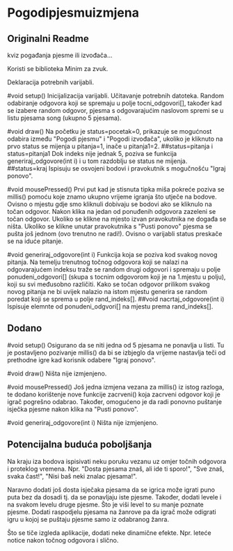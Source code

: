 # Pogodipjesmuizmjena

## Originalni Readme

kviz pogađanja pjesme ili izvođača...

Koristi se biblioteka Minim za zvuk.

Deklaracija potrebnih varijabli.

#void setup() Inicijalizacija varijabli. Učitavanje potrebnih datoteka. Random odabiranje odgovora koji se spremaju u polje tocni_odgovori[], također kad se izabere random odgovor, pjesma s odgovarajućim naslovom spremi se u listu pjesama song (ukupno 5 pjesama).

#void draw() Na početku je status=pocetak=0, prikazuje se mogućnost odabira između "Pogodi pjesmu" i "Pogodi izvođača", ukoliko je kliknuto na prvo status se mijenja u pitanja=1, inače u pitanja1=2. ##status=pitanja i status=pitanja1 Dok indeks nije jednak 5, poziva se funkcija generiraj_odgovore(int i) i u tom razdoblju se status ne mijenja. ##status=kraj Ispisuju se osvojeni bodovi i pravokutnik s mogučnošću "Igraj ponovo".

#void mousePressed() Prvi put kad je stisnuta tipka miša pokreće poziva se millis() pomoću koje znamo ukupno vrijeme igranja što utječe na bodove. Ovisno o mjestu gdje smo kliknuli dobivaju se bodovi ako se kliknulo na točan odgovor. Nakon klika na jedan od ponuđenih odgovora zazeleni se točan odgovor. Ukoliko se klikne na mjesto izvan pravokutnika ne događa se ništa. Ukoliko se klikne unutar pravokutnika s "Pusti ponovo" pjesma se pušta još jednom (ovo trenutno ne radi!). Ovisno o varijabli status preskače se na iduće pitanje.

#void generiraj_odgovore(int i) Funkcija koja se poziva kod svakog novog pitanja. Na temelju trenutnog točnog odgovora koji se nalazi na odgovarajućem indeksu traže se random drugi odgovori i spremaju u polje ponudeni_odgovori[] (skupa s tocnim odgovorom koji je na 1.mjestu u polju), koji su svi međusobno različiti. Kako se točan odgovor prilikom svakog novog pitanja ne bi uvijek nalazio na istom mjestu generira se random poredat koji se sprema u polje rand_indeks[]. ##void nacrtaj_odgovore(int i) Ispisuje elemnte od ponudeni_odgvori[] na mjestu prema rand_indeks[].

## Dodano

#void setup() Osigurano da se niti jedna od 5 pjesama ne ponavlja u listi. Tu je postavljeno pozivanje millis() da bi se izbjeglo da vrijeme nastavlja teči od prethodne igre kad korisnik odabere "Igraj ponovo".

#void draw() Ništa nije izmjenjeno.

#void mousePressed() Još jedna izmjena vezana za millis() iz istog razloga, te dodano korištenje nove funkcije zacrveni() koja zacrveni odgovor koji je igrač pogrešno odabrao. Također, omogućeno je da radi ponovno puštanje isječka pjesme nakon klika na "Pusti ponovo".

#void generiraj_odgovore(int i) Ništa nije izmjenjeno.

## Potencijalna buduća poboljšanja

Na kraju iza bodova ispisivati neku poruku vezanu uz omjer točnih odgovora i proteklog vremena. Npr. "Dosta pjesama znaš, ali ide ti sporo!", "Sve znaš, svaka čast!", "Nisi baš neki znalac pjesama!".

Naravno dodati još dosta isječaka pjesama da se igrica može igrati puno puta bez da dosadi tj. da se ponavljaju iste pjesme. Također, dodati levele i na svakom levelu druge pjesme. Što je viši level to su manje poznate pjesme. Dodati raspodjelu pjesama na žanrove pa da igrač može odigrati igru u kojoj se puštaju pjesme samo iz odabranog žanra.

Što se tiče izgleda aplikacije, dodati neke dinamične efekte. Npr. leteće notice nakon točnog odgovora i slično.

